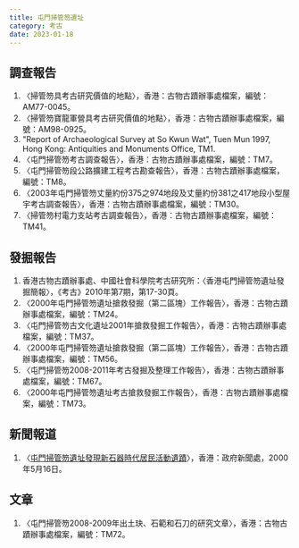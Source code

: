 ```yaml
---
title: 屯門掃管笏遺址
category: 考古
date: 2023-01-18
---
```

## 調查報告
1. 〈掃管笏具考古研究價值的地點〉，香港：古物古蹟辦事處檔案，編號：AM77-0045。
2. 〈掃管笏寶龍軍營具考古研究價值的地點〉，香港：古物古蹟辦事處檔案，編號：AM98-0925。
3. "Report of Archaeological Survey at So Kwun Wat", Tuen Mun 1997, Hong Kong: Antiquities and Monuments Office, TM1.
4. 〈屯門掃管笏考古調查報告〉，香港：古物古蹟辦事處檔案，編號：TM7。
5. 〈屯門掃管笏段公路擴建工程考古勘查報告〉，香港：古物古蹟辦事處檔案，編號：TM8。
6. 〈2003年屯門掃管笏丈量約份375之974地段及丈量約份381之417地段小型屋宇考古調查報告〉，香港：古物古蹟辦事處檔案，編號：TM30。
7. 〈掃管笏村電力支站考古調查報告〉，香港：古物古蹟辦事處檔案，編號：TM41。
## 發掘報告
1. 香港古物古蹟辦事處、中國社會科學院考古研究所：〈香港屯門掃管笏遺址發掘簡報〉，《考古》2010年第7期，第17-30頁。
2. 〈2000年屯門掃管笏遺址搶救發掘（第二區塊）工作報告〉，香港：古物古蹟辦事處檔案，編號：TM24。
3. 〈屯門掃管笏古文化遺址2001年搶救發掘工作報告〉，香港：古物古蹟辦事處檔案，編號：TM37。
4. 〈2000年屯門掃管笏遺址搶救發掘（第二區塊）工作報告〉，香港：古物古蹟辦事處檔案，編號：TM56。
5. 〈屯門掃管笏2008-2011年考古發掘及整理工作報告〉，香港：古物古蹟辦事處檔案，編號：TM67。
6. 〈2000年屯門掃管笏遺址考古搶救發掘工作報告〉，香港：古物古蹟辦事處檔案，編號：TM73。
## 新聞報道
1. 〈[屯門掃管笏遺址發現新石器時代居民活動遺蹟](https://www.info.gov.hk/gia/general/200005/16/0516078.htm)〉，香港：政府新聞處，2000年5月16日。
## 文章
1. 〈屯門掃管笏2008-2009年出土玦、石範和石刀的研究文章〉，香港：古物古蹟辦事處檔案，編號：TM72。